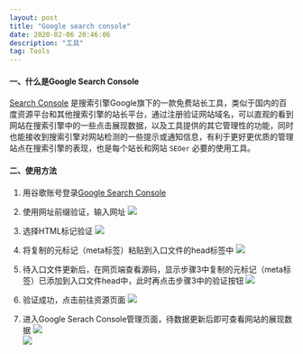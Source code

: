 ```yaml
---
layout: post
title: "Google search console"
date: 2020-02-06 20:46:06 
description: "工具"
tag: Tools
---
```

#### 一、什么是Google Search Console   

[Search Console](https://search.google.com/search-console/welcome?hl=zh-CN&utm_source=about-page) 是搜索引擎Google旗下的一款免费站长工具，类似于国内的百度资源平台和其他搜索引擎的站长平台，通过注册验证网站域名，可以直观的看到网站在搜索引擎中的一些点击展现数据，以及工具提供的其它管理性的功能，同时也能接收到搜索引擎对网站检测的一些提示或通知信息，有利于更好更优质的管理站点在搜索引擎的表现，也是每个站长和网站 ```SEOer``` 必要的使用工具。   
   
#### 二、使用方法   
1. 用谷歌账号登录[Google Search Console](https://search.google.com/search-console/welcome?hl=zh-CN&utm_source=about-page)   

2. 使用网址前缀验证，输入网址
![](https://tva1.sinaimg.cn/large/006tNbRwly1gbn075v0wqj31g90g5aah.jpg)   

3. 选择HTML标记验证
![](https://tva1.sinaimg.cn/large/006tNbRwgy1gbn0lnr8xej30gk0tu0ts.jpg)   

4. 将复制的元标记（meta标签）粘贴到入口文件的head标签中
![](https://tva1.sinaimg.cn/large/006tNbRwly1gbn0wk2ptwj31ds0s0di5.jpg)   

5. 待入口文件更新后，在网页端查看源码，显示步骤3中复制的元标记（meta标签）已添加到入口文件head中，此时再点击步骤3中的验证按钮 
![](https://tva1.sinaimg.cn/large/0082zybply1gbn4rhk5vnj31dn0rignn.jpg)   

6. 验证成功，点击前往资源页面
![](https://tva1.sinaimg.cn/large/006tNbRwgy1gbn0o37mhtj30lg0kht99.jpg)   

7. 进入Google Serach Console管理页面，待数据更新后即可查看网站的展现数据
![](https://tva1.sinaimg.cn/large/006tNbRwly1gbn15tr2joj31kc0u0ta1.jpg)   
![](https://tva1.sinaimg.cn/large/006tNbRwly1gbn18qbhg4j31is0u0jsl.jpg)